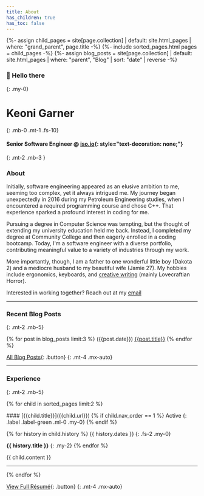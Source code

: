 ```yaml
---
title: About
has_children: true
has_toc: false
---
```

{%- assign child_pages = site[page.collection]
 | default: site.html_pages
 | where: "grand_parent", page.title -%}
{%- include sorted_pages.html pages = child_pages -%}
{%- assign blog_posts = site[page.collection]
 | default: site.html_pages
 | where: "parent", "Blog"
 | sort: "date" | reverse -%}

### 👋 Hello there
{: .my-0}

# Keoni Garner
{: .mb-0 .mt-1 .fs-10}

#### Senior Software Engineer @ [iso.io](https://iso.io){: style="text-decoration: none;"}
{: .mt-2 .mb-3 }

### About

Initially, software engineering appeared as an elusive ambition to me, seeming too complex, yet it always intrigued me. My journey began unexpectedly in 2016 during my Petroleum Engineering studies, when I encountered a required programming course and chose C++. That experience sparked a profound interest in coding for me.

Pursuing a degree in Computer Science was tempting, but the thought of extending my university education held me back. Instead, I completed my degree at Community College and then eagerly enrolled in a coding bootcamp. Today, I'm a software engineer with a diverse portfolio, contributing meaningful value to a variety of industries through my work.

More importantly, though, I am a father to one wonderful little boy (Dakota 2) and a mediocre husband to my beautiful wife (Jamie 27). My hobbies include ergonomics, keyboards, and [creative writing](/writing/) (mainly Lovecraftian Horror).

Interested in working together? Reach out at my [email](mailto:keoni_garner@yahoo.com)

- - -

### Recent Blog Posts
{: .mt-2 .mb-5}

{% for post in blog_posts limit:3 %}
({{post.date}}) [{{post.title}}]({{post.url}})
{% endfor %}

[All Blog Posts](/blog){: .button}
{: .mt-4 .mx-auto}

- - -

### Experience
{: .mt-2 .mb-5}

{% for child in sorted_pages limit:2 %}

<div class="mb-2" markdown="1">
####  [{{child.title}}]({{child.url}})
{% if child.nav_order == 1 %}
Active
{: .label .label-green .ml-0 .my-0}
{% endif %}
</div>

{% for history in child.history %}
{{ history.dates }}
{: .fs-2 .my-0}

**{{ history.title }}**
{: .my-2}
{% endfor %}

{{ child.content }}

- - -

{% endfor %}

[View Full Résumé](/resume){: .button}
{: .mt-4 .mx-auto}
